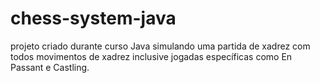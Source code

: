 # chess-system-java
projeto criado durante curso Java
simulando uma partida de xadrez
com todos movimentos de xadrez inclusive jogadas específicas
como En Passant e Castling.
